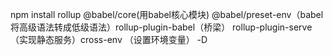 npm install rollup @babel/core(用babel核心模块) @babel/preset-env（babel将高级语法转成低级语法）rollup-plugin-babel（桥梁） rollup-plugin-serve （实现静态服务）cross-env （设置环境变量） -D